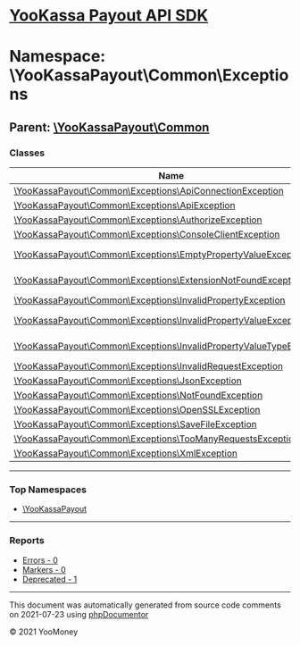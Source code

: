# [YooKassa Payout API SDK](../home.md)

# Namespace: \YooKassaPayout\Common\Exceptions
## Parent: [\YooKassaPayout\Common](../namespaces/yookassapayout-common.md)
### Classes
| Name | Summary |
| ---- | ------- |
| [\YooKassaPayout\Common\Exceptions\ApiConnectionException](../classes/YooKassaPayout-Common-Exceptions-ApiConnectionException.md) | Class ApiConnectionException |
| [\YooKassaPayout\Common\Exceptions\ApiException](../classes/YooKassaPayout-Common-Exceptions-ApiException.md) | Class ApiException |
| [\YooKassaPayout\Common\Exceptions\AuthorizeException](../classes/YooKassaPayout-Common-Exceptions-AuthorizeException.md) | Class AuthorizeException |
| [\YooKassaPayout\Common\Exceptions\ConsoleClientException](../classes/YooKassaPayout-Common-Exceptions-ConsoleClientException.md) | Class ConsoleClientException |
| [\YooKassaPayout\Common\Exceptions\EmptyPropertyValueException](../classes/YooKassaPayout-Common-Exceptions-EmptyPropertyValueException.md) | Class EmptyPropertyValueException |
| [\YooKassaPayout\Common\Exceptions\ExtensionNotFoundException](../classes/YooKassaPayout-Common-Exceptions-ExtensionNotFoundException.md) | Class ExtensionNotFoundException |
| [\YooKassaPayout\Common\Exceptions\InvalidPropertyException](../classes/YooKassaPayout-Common-Exceptions-InvalidPropertyException.md) | Class InvalidPropertyException |
| [\YooKassaPayout\Common\Exceptions\InvalidPropertyValueException](../classes/YooKassaPayout-Common-Exceptions-InvalidPropertyValueException.md) | Class InvalidPropertyValueException |
| [\YooKassaPayout\Common\Exceptions\InvalidPropertyValueTypeException](../classes/YooKassaPayout-Common-Exceptions-InvalidPropertyValueTypeException.md) | Class InvalidPropertyValueTypeException |
| [\YooKassaPayout\Common\Exceptions\InvalidRequestException](../classes/YooKassaPayout-Common-Exceptions-InvalidRequestException.md) | Class InvalidRequestException |
| [\YooKassaPayout\Common\Exceptions\JsonException](../classes/YooKassaPayout-Common-Exceptions-JsonException.md) | Class JsonException |
| [\YooKassaPayout\Common\Exceptions\NotFoundException](../classes/YooKassaPayout-Common-Exceptions-NotFoundException.md) | Class NotFoundException |
| [\YooKassaPayout\Common\Exceptions\OpenSSLException](../classes/YooKassaPayout-Common-Exceptions-OpenSSLException.md) | Class OpenSSLException |
| [\YooKassaPayout\Common\Exceptions\SaveFileException](../classes/YooKassaPayout-Common-Exceptions-SaveFileException.md) | Class SaveFileException |
| [\YooKassaPayout\Common\Exceptions\TooManyRequestsException](../classes/YooKassaPayout-Common-Exceptions-TooManyRequestsException.md) | Class TooManyRequestsException |
| [\YooKassaPayout\Common\Exceptions\XmlException](../classes/YooKassaPayout-Common-Exceptions-XmlException.md) | Class XmlException |

---

### Top Namespaces

* [\YooKassaPayout](../namespaces/yookassapayout.md)

---

### Reports
* [Errors - 0](../reports/errors.md)
* [Markers - 0](../reports/markers.md)
* [Deprecated - 1](../reports/deprecated.md)

---

This document was automatically generated from source code comments on 2021-07-23 using [phpDocumentor](http://www.phpdoc.org/)

&copy; 2021 YooMoney